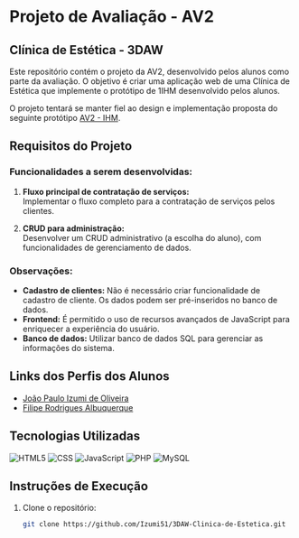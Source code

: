 # Projeto de Avaliação - AV2  
## Clínica de Estética - 3DAW  

Este repositório contém o projeto da AV2, desenvolvido pelos alunos como parte da avaliação. O objetivo é criar uma aplicação web de uma Clínica de Estética que implemente o protótipo de 1IHM desenvolvido pelos alunos.

O projeto tentará se manter fiel ao design e implementação proposta do seguinte protótipo [AV2 - IHM](https://www.figma.com/proto/hvlizFQvGqGWyGVuxY8Tiz/IHM---AV2?type=design&node-id=10-154&t=Ax5fSH8XIvHhjQt8-0&scaling=scale-down-width&starting-point-node-id=10%3A154).

## Requisitos do Projeto  

### Funcionalidades a serem desenvolvidas: 
1. **Fluxo principal de contratação de serviços:**  
   Implementar o fluxo completo para a contratação de serviços pelos clientes.  

2. **CRUD para administração:**  
   Desenvolver um CRUD administrativo (a escolha do aluno), com funcionalidades de gerenciamento de dados.  

### Observações:  
- **Cadastro de clientes:** Não é necessário criar funcionalidade de cadastro de cliente. Os dados podem ser pré-inseridos no banco de dados.  
- **Frontend:** É permitido o uso de recursos avançados de JavaScript para enriquecer a experiência do usuário.  
- **Banco de dados:** Utilizar banco de dados SQL para gerenciar as informações do sistema.  

## Links dos Perfis dos Alunos  
- [João Paulo Izumi de Oliveira](https://github.com/Izumi51)  
- [Filipe Rodrigues Albuquerque](https://github.com/Filipera1)  

## Tecnologias Utilizadas  

![HTML5](https://img.shields.io/badge/-HTML5-333333?style=flat&logo=HTML5)
![CSS](https://img.shields.io/badge/-CSS-333333?style=flat&logo=CSS3&logoColor=1572B6)
![JavaScript](https://img.shields.io/badge/-JavaScript-333333?style=flat&logo=javascript)
![PHP](https://img.shields.io/badge/-PHP-333333?style=flat&logo=php)
![MySQL](https://img.shields.io/badge/-MySQL-333333?style=flat&logo=mysql)

## Instruções de Execução  

1. Clone o repositório:  
   ```bash
   git clone https://github.com/Izumi51/3DAW-Clinica-de-Estetica.git